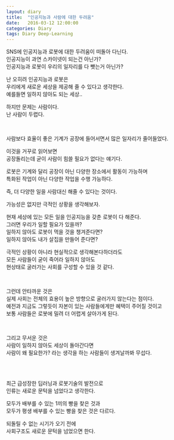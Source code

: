 ```yaml
---
layout: diary
title:  "인공지능과 사람에 대한 두려움"
date:   2016-03-12 12:00:00 
categories: Diary
tags: Diary Deep-Learning
---
```


SNS에 인공지능과 로봇에 대한 두려움이 떠돌아 다닌다.  
인공지능이 과연 스카이넷이 되는건 아닌가?  
인공지능과 로봇이 우리의 일자리를 다 뺏는거 아닌가?  

난 오히려 인공지능과 로봇은  
우리에게 새로운 세상을 제공해 줄 수 있다고 생각한다.  
예를들면 일하지 않아도 되는 세상..  

하지만 문제는 사람이다.  
난 사람이 두렵다.  

<!--more-->

<br>

사람보다 효율이 좋은 기계가 공장에 들어서면서 많은 일자리가 줄어들었다.  

이것을 거꾸로 읽어보면  
공장돌리는데 굳이 사람이 힘쓸 필요가 없다는 얘기다.  

로봇은 기계와 달리 
공장이 아닌 다양한 장소에서 활동이 가능하며  
특화된 작업이 아닌 다양한 작업을 수행 가능하다.  

즉, 더 다양한 일을 사람대신 해줄 수 있다는 것이다.  

가능성은 없지만 극적인 상황을 생각해보자.  

현재 세상에 있는 모든 일을 인공지능을 갖춘 로봇이 다 해준다.  
그러면 우리가 일할 필요가 있을까?  
일하지 않아도 로봇이 먹을 것을 챙겨준다면?  
일하지 않아도 내가 살집을 만들어 준다면?  

극적인 상황이 아니라 현실적으로 생각해본다하더라도  
모든 사람들이 굳이 죽어라 일하지 않아도  
현상태로 굴러가는 사회를 구성할 수 있을 것 같다.  

<br>

그런데 안타까운 것은  
실제 사회는 전체의 효용이 높은 방향으로 굴러가지 않는다는 점이다.  
예전과 지금도 그렇듯이 자본이 있는 사람들에게만 혜택이 주어질 것이고  
보통 사람들은 로봇에 밀려 더 어렵게 살아가게 된다.  

<br>

그리고 무서운 것은  
사람이 일하지 않아도 세상이 돌아간다면  
사람이 왜 필요한가? 라는 생각을 하는 사람들이 생겨날까봐 무섭다.  

<br>
<br>

최근 급성장한 딥러닝과 로봇기술의 발전으로  
인류는 새로운 문턱을 넘었다고 생각한다.  

모두가 배부를 수 있는 1끼의 빵을 찾은 것과  
모두가 평생 배부를 수 있는 빵을 찾은 것은 다르다.  

되돌릴 수 없는 시기가 오기 전에  
사회구조도 새로운 문턱을 넘었으면 한다.  

